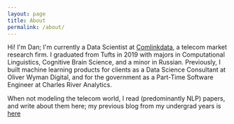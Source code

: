 ```yaml
---
layout: page
title: About
permalink: /about/
---
```


Hi! I'm Dan; I'm currently a Data Scientist at [Comlinkdata](https://comlinkdata.com/), a telecom market research firm. I graduated from Tufts in 2019 with majors in Computational Linguistics, Cognitive Brain Science, and a minor in Russian. Previously, I built machine learning products for clients as a Data Science Consultant at Oliver Wyman Digital, and for the government as a Part-Time Software Engineer at Charles River Analytics.

When not modeling the telecom world, I read (predominantly NLP) papers, and write about them here; my previous blog from my undergrad years is [here](https://dandeeplearningblog.wordpress.com/)

